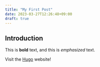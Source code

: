 ```yaml
---
title: "My First Post"
date: 2023-03-27T12:26:48+09:00
draft: true
---
```



## Introduction

This is **bold** text, and this is *emphasized* text.

Visit the [Hugo](https://gohugo.io) website!